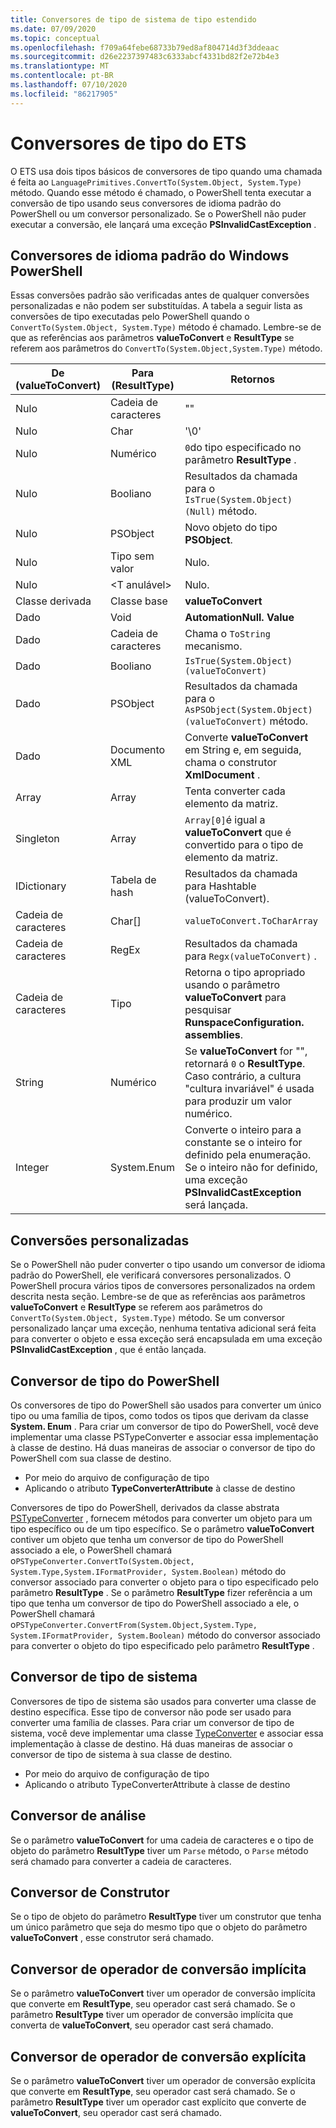 ```yaml
---
title: Conversores de tipo de sistema de tipo estendido
ms.date: 07/09/2020
ms.topic: conceptual
ms.openlocfilehash: f709a64febe68733b79ed8af804714d3f3ddeaac
ms.sourcegitcommit: d26e2237397483c6333abcf4331bd82f2e72b4e3
ms.translationtype: MT
ms.contentlocale: pt-BR
ms.lasthandoff: 07/10/2020
ms.locfileid: "86217905"
---
```

# <a name="ets-type-converters"></a>Conversores de tipo do ETS

O ETS usa dois tipos básicos de conversores de tipo quando uma chamada é feita ao `LanguagePrimitives.ConvertTo(System.Object, System.Type)` método. Quando esse método é chamado, o PowerShell tenta executar a conversão de tipo usando seus conversores de idioma padrão do PowerShell ou um conversor personalizado. Se o PowerShell não puder executar a conversão, ele lançará uma exceção **PSInvalidCastException** .

## <a name="standard-windows-powershell-language-converters"></a>Conversores de idioma padrão do Windows PowerShell

Essas conversões padrão são verificadas antes de qualquer conversões personalizadas e não podem ser substituídas. A tabela a seguir lista as conversões de tipo executadas pelo PowerShell quando o `ConvertTo(System.Object, System.Type)` método é chamado. Lembre-se de que as referências aos parâmetros **valueToConvert** e **ResultType** se referem aos parâmetros do `ConvertTo(System.Object,System.Type)` método.

| De (valueToConvert) |  Para (ResultType)  |                                                                               Retornos                                                                               |
| --------------------- | ----------------- | ------------------------------------------------------------------------------------------------------------------------------------------------------------------- |
| Nulo                  | Cadeia de caracteres            | ""                                                                                                                                                                  |
| Nulo                  | Char              | '\0'                                                                                                                                                                |
| Nulo                  | Numérico           | `0`do tipo especificado no parâmetro **ResultType** .                                                                                                          |
| Nulo                  | Booliano           | Resultados da chamada para o `IsTrue(System.Object)(Null)` método.                                                                                                        |
| Nulo                  | PSObject          | Novo objeto do tipo **PSObject**.                                                                                                                                    |
| Nulo                  | Tipo sem valor    | Nulo.                                                                                                                                                               |
| Nulo                  | &lt;T anulável&gt; | Nulo.                                                                                                                                                               |
| Classe derivada         | Classe base        | **valueToConvert**                                                                                                                                                  |
| Dado              | Void              | **AutomationNull. Value**                                                                                                                                            |
| Dado              | Cadeia de caracteres            | Chama o `ToString` mecanismo.                                                                                                                                         |
| Dado              | Booliano           | `IsTrue(System.Object) (valueToConvert)`                                                                                                                            |
| Dado              | PSObject          | Resultados da chamada para o `AsPSObject(System.Object) (valueToConvert)` método.                                                                                         |
| Dado              | Documento XML      | Converte **valueToConvert** em String e, em seguida, chama o construtor **XmlDocument** .                                                                                      |
| Array                 | Array             | Tenta converter cada elemento da matriz.                                                                                                                      |
| Singleton             | Array             | `Array[0]`é igual a **valueToConvert** que é convertido para o tipo de elemento da matriz.                                                                            |
| IDictionary           | Tabela de hash        | Resultados da chamada para Hashtable (valueToConvert).                                                                                                                       |
| Cadeia de caracteres                | Char[]            | `valueToConvert.ToCharArray`                                                                                                                                        |
| Cadeia de caracteres                | RegEx             | Resultados da chamada para `Regx(valueToConvert)` .                                                                                                                          |
| Cadeia de caracteres                | Tipo              | Retorna o tipo apropriado usando o parâmetro **valueToConvert** para pesquisar **RunspaceConfiguration. assemblies**.                                                 |
| String                | Numérico           | Se **valueToConvert** for "", retornará `0` o **ResultType**. Caso contrário, a cultura "cultura invariável" é usada para produzir um valor numérico.                       |
| Integer               | System.Enum       | Converte o inteiro para a constante se o inteiro for definido pela enumeração. Se o inteiro não for definido, uma exceção **PSInvalidCastException** será lançada. |

## <a name="custom-conversions"></a>Conversões personalizadas

Se o PowerShell não puder converter o tipo usando um conversor de idioma padrão do PowerShell, ele verificará conversores personalizados. O PowerShell procura vários tipos de conversores personalizados na ordem descrita nesta seção. Lembre-se de que as referências aos parâmetros **valueToConvert** e **ResultType** se referem aos parâmetros do `ConvertTo(System.Object, System.Type)` método. Se um conversor personalizado lançar uma exceção, nenhuma tentativa adicional será feita para converter o objeto e essa exceção será encapsulada em uma exceção **PSInvalidCastException** , que é então lançada.

## <a name="powershell-type-converter"></a>Conversor de tipo do PowerShell

Os conversores de tipo do PowerShell são usados para converter um único tipo ou uma família de tipos, como todos os tipos que derivam da classe **System. Enum** . Para criar um conversor de tipo do PowerShell, você deve implementar uma classe PSTypeConverter e associar essa implementação à classe de destino. Há duas maneiras de associar o conversor de tipo do PowerShell com sua classe de destino.

- Por meio do arquivo de configuração de tipo
- Aplicando o atributo **TypeConverterAttribute** à classe de destino

Conversores de tipo do PowerShell, derivados da classe abstrata [PSTypeConverter](/dotnet/api/system.management.automation.pstypeconverter) , fornecem métodos para converter um objeto para um tipo específico ou de um tipo específico. Se o parâmetro **valueToConvert** contiver um objeto que tenha um conversor de tipo do PowerShell associado a ele, o PowerShell chamará o`PSTypeConverter.ConvertTo(System.Object, System.Type,System.IFormatProvider, System.Boolean)`
método do conversor associado para converter o objeto para o tipo especificado pelo parâmetro **ResultType** . Se o parâmetro **ResultType** fizer referência a um tipo que tenha um conversor de tipo do PowerShell associado a ele, o PowerShell chamará o`PSTypeConverter.ConvertFrom(System.Object,System.Type, System.IFormatProvider, System.Boolean)`
método do conversor associado para converter o objeto do tipo especificado pelo parâmetro **ResultType** .

## <a name="system-type-converter"></a>Conversor de tipo de sistema

Conversores de tipo de sistema são usados para converter uma classe de destino específica. Esse tipo de conversor não pode ser usado para converter uma família de classes. Para criar um conversor de tipo de sistema, você deve implementar uma classe [TypeConverter](/dotnet/api/system.management.automation.runspaces.typedata.typeconverter#System_Management_Automation_Runspaces_TypeData_TypeConverter) e associar essa implementação à classe de destino. Há duas maneiras de associar o conversor de tipo de sistema à sua classe de destino.

- Por meio do arquivo de configuração de tipo
- Aplicando o atributo TypeConverterAttribute à classe de destino

## <a name="parse-converter"></a>Conversor de análise

Se o parâmetro **valueToConvert** for uma cadeia de caracteres e o tipo de objeto do parâmetro **ResultType** tiver um `Parse` método, o `Parse` método será chamado para converter a cadeia de caracteres.

## <a name="constructor-converter"></a>Conversor de Construtor

Se o tipo de objeto do parâmetro **ResultType** tiver um construtor que tenha um único parâmetro que seja do mesmo tipo que o objeto do parâmetro **valueToConvert** , esse construtor será chamado.

## <a name="implicit-cast-operator-converter"></a>Conversor de operador de conversão implícita

Se o parâmetro **valueToConvert** tiver um operador de conversão implícita que converte em **ResultType**, seu operador cast será chamado. Se o parâmetro **ResultType** tiver um operador de conversão implícita que converta de **valueToConvert**, seu operador cast será chamado.

## <a name="explicit-cast-operator-converter"></a>Conversor de operador de conversão explícita

Se o parâmetro **valueToConvert** tiver um operador de conversão explícita que converte em **ResultType**, seu operador cast será chamado. Se o parâmetro **ResultType** tiver um operador cast explícito que converte de **valueToConvert**, seu operador cast será chamado.
